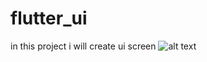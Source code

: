 # flutter_ui

in this project i will create ui screen 
![alt text](https://github.com/BouzianeMohammedAmin/Flutter-UI-/assets/images/images_ui/RelationshipCoachingApp.jpg?raw=true)
